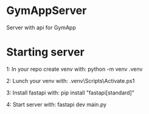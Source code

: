 # GymAppServer
Server with api for GymApp 

# Starting server

1: In your repo create venv with:
    python -m venv .venv

2: Lunch your venv with:
    .venv\Scripts\Activate.ps1

3: Install fastapi with:
    pip install "fastapi[standard]"

4: Start server with:
    fastapi dev main.py

